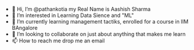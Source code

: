 - 👋 Hi, I’m @pathankotia my Real Name is Aashish Sharma
- 👀 I’m interested in Learning Data Sience and "ML"
- 🌱 I’m currently learning management tactiks, enrolled for a course in IIM BAngalore
- 💞️ I’m looking to collaborate on just about anything that makes me learn
- 📫 How to reach me drop me an email

<!---
pathankotia/pathankotia is a ✨ special ✨ repository because its `README.md` (this file) appears on your GitHub profile.
You can click the Preview link to take a look at your changes.
--->
